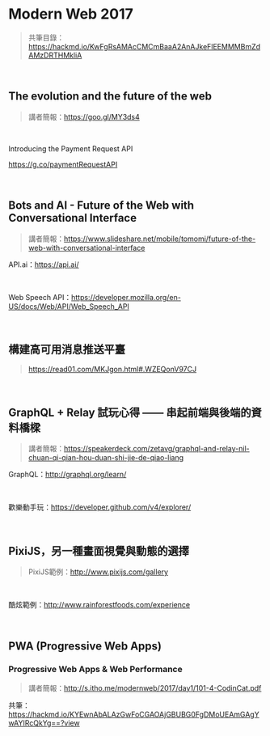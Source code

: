 # Modern Web 2017
> 共筆目錄：https://hackmd.io/KwFgRsAMAcCMCmBaaA2AnAJkeFlEEMMMBmZdAMzDRTHMkliA

<br />

## The evolution and the future of the web
> 講者簡報：https://goo.gl/MY3ds4

<br />

Introducing the Payment Request API

https://g.co/paymentRequestAPI

<br />

## Bots and AI - Future of the Web with Conversational Interface

> 講者簡報：https://www.slideshare.net/mobile/tomomi/future-of-the-web-with-conversational-interface

API.ai：https://api.ai/

<br />

Web Speech API：https://developer.mozilla.org/en-US/docs/Web/API/Web_Speech_API

<br />

## 構建高可用消息推送平臺

> https://read01.com/MKJgon.html#.WZEQonV97CJ

<br />

## GraphQL + Relay 試玩心得 —— 串起前端與後端的資料橋樑

> 講者簡報：https://speakerdeck.com/zetavg/graphql-and-relay-nil-chuan-qi-qian-hou-duan-shi-jie-de-qiao-liang

GraphQL：http://graphql.org/learn/

<br />

歡樂動手玩：https://developer.github.com/v4/explorer/

<br />

## PixiJS，另一種畫面視覺與動態的選擇

> PixiJS範例：http://www.pixijs.com/gallery

<br />

酷炫範例：http://www.rainforestfoods.com/experience

<br />

## PWA (Progressive Web Apps)

### Progressive Web Apps & Web Performance
> 講者簡報：http://s.itho.me/modernweb/2017/day1/101-4-CodinCat.pdf

共筆：https://hackmd.io/KYEwnAbALAzGwFoCGAOAjGBUBG0FgDMoUEAmGAgYwAYIRcQkYg==?view


